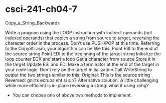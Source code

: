 # csci-241-ch04-7
Copy_a_String_Backwards

Write a program using the LOOP instruction with indirect operands (not indexed operands) that copies a string from source to target, reversing the character order in the process. Don't use PUSH/POP at this time. Referring to the CopyStr.asm, your algorithm can be like this:
Point ESI to the end of the source string
Point EDI to the beginning of the target string
Initialize the loop counter ECX and start a loop
Get a character from source
Store it in the target
Update ESI and EDI
Make a terminator at the end of the target in your code logic. Don't rely on the target initialization
Call WriteString to output the two strings similar to this:
Original: This is the source string
Reversed: gnirts ecruos eht si sihT
Alternative solution: A little challenging while more efficient is in-place reversing a string: what if using xchg?
* You can choose one of above two methods to implement.
